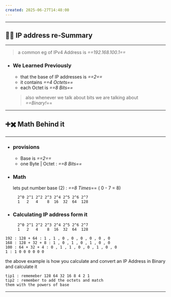 ```yaml
---
created: 2025-06-27T14:48:00
---
```

---

## 👨‍🔬 IP address re-Summary
---
> a common eg of IPv4 Address is *==192.168.100.1==*

* ### We Learned Previously
	* that the base of IP addresses is *==2==*
	* it contains *==4 Octets==*
	* each Octet is *==8 Bits==*
	> also whenever we talk about bits we are talking about *==Binary!*==

---

## ➕✖️ Math Behind it
---
* ### provisions
	* Base is *==2==*
	* one Byte | Octet : *==8 Bits==*

* ### Math
	lets put number base (2) : *==8 Times*== ( 0 - 7 = 8)
	
		2^0 2^1 2^2 2^3 2^4 2^5 2^6 2^7
		1   2   4    8  16  32  64  128
* ### Calculating IP address form it

	    2^0 2^1 2^2 2^3 2^4 2^5 2^6 2^7
		1   2   4    8  16  32  64  128

```
192 : 128 + 64 : 1 , 1 , 0 , 0 , 0 , 0 , 0 , 0 
168 : 128 + 32 + 8 : 1 , 0 , 1 , 0 , 1 , 0 , 0
100 : 64 + 32 + 4 : 0 , 1 , 1 , 0 , 0 , 1 , 0 , 0 
1 : 1 0 0 0 0 0 0 

```

the above example is how you calculate and convert an IP Address in Binary and calculate it 

	tip1 : rememeber 128 64 32 16 8 4 2 1
	tip2 : remember to add the octets and match 
	them with the powers of base  
---
